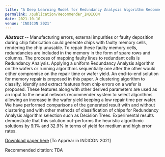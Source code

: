 ```yaml
---
title: "A Deep Learning Model for Redundancy Analysis Algorithm Recommendation"
permalink: /publication/Recommender_INDICON
date: 2021-10-10
venue: 'INDICON 2021'
---
```


<!---
---
title: "A Statistical Wafer Scale Error and Redundancy Analysis Simulator"
collection: publications
permalink: /publication/SEARS_Springer
excerpt: 'Something here.'
date: 2020-07-22
venue: 'Part of the IFIP Advances in Information and Communication Technology book series (IFIPAICT, volume 586)'
paperurl: 'https://link.springer.com/chapter/10.1007/978-3-030-53273-4_7'
citation: "Atishay, A. Gupta, R. Sonawat, H. K. Thacker and B. Prasanth, 'SEARS: A Statistical Error and Redundancy Analysis Simulator,' 27th International Conference on VLSI-SoC, pp. 117-122, 2019."
---
--->

_**Abstract**_ -- Manufacturing errors, external impurities or faulty deposition during chip fabrication could generate chips with faulty memory cells, rendering the chip unusable. To repair these faulty memory cells, redundancies are included in the memory in the form of spare rows and columns. The process of mapping faulty lines to redundant cells is Redundancy Analysis. Applying a uniform Redundancy Analysis algorithm on the wafers or running algorithms sequentially one after the other would either compromise on the repair time or wafer yield. An end-to-end solution for memory repair is proposed in this paper. A clustering algorithm to classify, identify and extract features from chip errors on a wafer is proposed. These features along with other derived parameters are used as an input to the neural network recommender system to select algorithms allowing an increase in the wafer yield keeping a low repair time per wafer. We have performed comparisons of the generated result with and without clustering and with other methods of classification of chips for Redundancy Analysis algorithm selection such as Decision Trees. Experimental results demonstrate that this solution out-performs the heuristic algorithmic solutions by 9.1% and 32.9% in terms of yield for medium and high error rates.

[Download paper here](thackerhelik.github.io/files/RARecommender.pdf) [To Apprear in INDICON 2021]

Recommended citation: TBA
